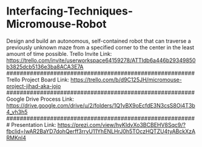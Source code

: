 # Interfacing-Techniques-Micromouse-Robot
Design and build an autonomous, self-contained robot that can traverse a previously unknown maze from a specified corner to the center in the least amount of time possible.
Trello Invite Link:
https://trello.com/invite/userworkspace64159278/ATTIdb6a446b29349850b3825dcb5136e3ba8ACA3E7A
########################################################
Trello Project Board Link:
https://trello.com/b/d9C125JH/micromouse-project-jihad-aka-jojo
########################################################
Google Drive Process Link:
https://drive.google.com/drive/u/2/folders/1Q1yBX9oEcfdE3N3csS8Oj4T3b4_vh3h5
#########################################################
Presentation Link:
https://prezi.com/view/hyKIdvXo3BCBEHV8Sqc9/?fbclid=IwAR2BaYD7dohQerff3rryU11YhENLHrJ0h5TOczHQTZU4tyABckXzARMKnl4


